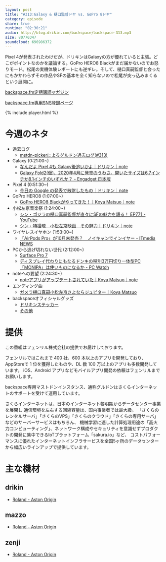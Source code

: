 ```yaml
---
layout: post
title: "#313:Galaxy & 樋口監督ドヤ vs. GoPro 8ドヤ"
category: episode
share: true
runtime: "02:30:21"
audio: http://blog.drikin.com/backspace/backspace-313.mp3
size: 80770347
soundcloud: 696986372
---
```


Pixel 4が発表されたわけだが、ドリキンはGalaxyの方が優れていると主張。どこがポイントなのかを議論する。GoPro HERO8 Blackがまだ届かないのでお怒りモード。松尾の実機体験レポートにも逆ギレ。そして、樋口真嗣監督と会ったにもかかわらずその作品やSFの基本を全く知らないので松尾が突っ込みまくるという展開に。

[backspace.fm定期購読マガジン](https://note.mu/drikin/m/m55ec296b7655)

[backspace.fm専用SNS登録ページ](https://mstdn.guru/invite/3WVHpSMr)

{% include player.html %}


# 今週のネタ
* 過去ログ
  * [mstdn-pickerによるグルドン過去ログ(#313)](https://rbtnn.github.io/mstdn-picker/?instance=mstdn.guru&since_id=102987054025265824&max_id=102987705713380976)
* Galaxy (0:21:00~)
  * [なんだよ Pixel 4も Galaxy後追いかよ｜ドリキン｜note](https://note.mu/drikin/n/nbb799fd876bb)
  * [Galaxy Fold2(仮)、2020年4月に発売のうわさ。開いたサイズは6.7インチか8.1インチのいずれか？ - Engadget 日本版](https://japanese.engadget.com/2019/10/17/galaxy-fold-2-2020-4-6-7-8-1/)
* Pixel 4 (0:51:30~)
  * [今日の Google の発表で散財したもの｜ドリキン｜note](https://note.mu/drikin/n/nbc54dc93cd3a)
* GoPro HERO8 (1:07:00~)
  * [GoPro HERO8 Blackがやってきた！｜Koya Matsuo｜note](https://note.mu/mazzo/n/n8d119ee300dc)
* 小松左京音楽祭 (1:24:00~)
  * [シン・ゴジラの樋口真嗣監督が直々にSFの魅力を語る！ EP771 - YouTube](https://www.youtube.com/watch?v=lQqIfOUtS_M&feature=youtu.be)
  * [シン・特撮魂　小松左京映画　その魅力｜ドリキン｜note](https://note.mu/drikin/n/n1aa5b628e945)
* ワイヤレスイヤホン (1:53:00~)
  * [「AirPods Pro」が10月末発売？　ノイキャンでインイヤー - ITmedia NEWS](https://www.itmedia.co.jp/news/articles/1910/19/news018.html)
* PCから逃げ切れない世代 (2:12:00~)
  * [Surface Pro 7](https://www.microsoft.com/ja-jp/p/surface-pro-7/8n17j0m5zzqs?activetab=overview)
  * [ディスプレイ代わりにもなるドンキの税別3万円切り一体型PC「MONIPA」は使いものになるか - PC Watch](https://pc.watch.impress.co.jp/docs/column/hothot/1213604.html)
* noteへの要望 (2:24:30~)
  * [noteアプリがアップデートされていた｜Koya Matsuo｜note](https://note.mu/mazzo/n/n27cf347a8abb)
* エンディング曲
  * [ガメラ樋口真嗣小松左京さよならジュピター｜Koya Matsuo](https://note.mu/mazzo/n/nc54ca0cf55f2)
* backspaceオフィシャルグッズ
  * [ドリキンステッカー](https://backspace.thebase.in/)
  * [その他](https://www.zazzle.co.jp/s/backspace+%E3%82%AE%E3%83%95%E3%83%88)

# 提供

この番組はフェンリル株式会社の提供でお届けしております。

フェンリルではこれまで 400 社、600 本以上のアプリを開発しており、AppStoreで 1 位を獲得したものや、DL 数 100 万以上のアプリも多数開発しています。
iOS、Android アプリなどモバイルアプリ開発の依頼はフェンリルまでお願いします。

backspace専用マストドンインスタンス、通称グルドンはさくらインターネットのサポートを受けて運用しています。

さくらインターネットは、日本のインターネット黎明期からデータセンター事業を展開し
通信環境を左右する回線容量は、国内事業者では最大級。
「さくらのレンタルサーバ」「さくらのVPS」「さくらのクラウド」「さくらの専用サーバ」などのサーバーサービスはもちろん、
機械学習に適した計算処理用途の「高火力コンピューティング」、ネットワーク構成やセキュリティを意識せずプロダクトの開発に集中できるIoTプラットフォーム「sakura.io」など、
コストパフォーマンスに優れたインターネットインフラサービスを全国5ヶ所のデータセンターから幅広いラインアップで提供しています。

# 主な機材

## drikin
* [Roland - Aston Origin](http://amzn.asia/1OwAZ0w)

## mazzo
* [Roland - Aston Origin](http://amzn.asia/1OwAZ0w)

## zenji
* [Roland - Aston Origin](http://amzn.asia/1OwAZ0w)

